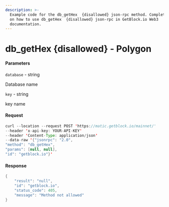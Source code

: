 ```yaml
---
description: >-
  Example code for the db_getHex  {disallowed} json-rpc method. Сomplete guide
  on how to use db_getHex  {disallowed} json-rpc in GetBlock.io Web3
  documentation.
---
```


# db\_getHex {disallowed} - Polygon

#### Parameters

`database` - string

Database name

`key` - string

key name

#### Request

```java
curl --location --request POST 'https://matic.getblock.io/mainnet/' 
--header 'x-api-key: YOUR-API-KEY' 
--header 'Content-Type: application/json' 
--data-raw '{"jsonrpc": "2.0",
"method": "db_getHex",
"params": [null, null],
"id": "getblock.io"}'
```

#### Response

```java
{
    "result": "null",
    "id": "getblock.io",
    "status_code": 405,
    "message": "Method not allowed"
}
```
